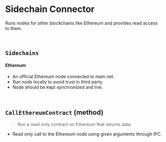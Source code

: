 # Sidechain Connector

Runs nodes for other blockchains like Ethereum and provides read access to them.

&nbsp;
## `Sidechains`

#### Ethereum
* An official Ethereum node connected to main net.
* Run node locally to avoid trust in third party.
* Node should be kept synchronized and live.

&nbsp;
## `CallEthereumContract` (method) <!-- oded will finish -->
> Run a read only contract on Ethereum that returns data

* Read only call to the Ethereum node using given arguments through IPC.
